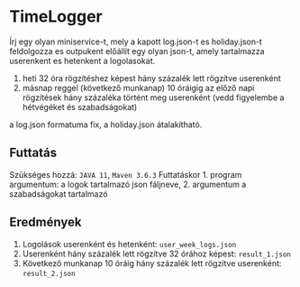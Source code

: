 # TimeLogger

Írj egy olyan miniservice-t, mely a kapott log.json-t es holiday.json-t feldolgozza es outpukent előállít egy olyan json-t, amely tartalmazza userenkent es hetenkent a logolasokat.

 1. heti 32 óra rögzítéshez képest hány százalék lett rögzítve
    userenként
 2. másnap reggel (következő munkanap) 10 óráigig az előző napi   
    rögzítések hány százaléka történt meg userenként (vedd figyelembe a 
    hétvégéket és szabadságokat)

a log.json formatuma fix, a holiday.json átalakítható.


## Futtatás

Szükséges hozzá: `JAVA 11`, `Maven 3.6.3`
Futtatáskor 1. program argumentum: a logok tartalmazó json fáljneve, 2. argumentum a szabadságokat tartalmazó

## Eredmények

 1. Logolások userenként és hetenként: `user_week_logs.json`
 2. Userenként hány százalék lett rögzítve 32 órához képest: `result_1.json`
 3. Következő munkanap 10 óráig hány százalék lett rögzítve userenként: `result_2.json`
